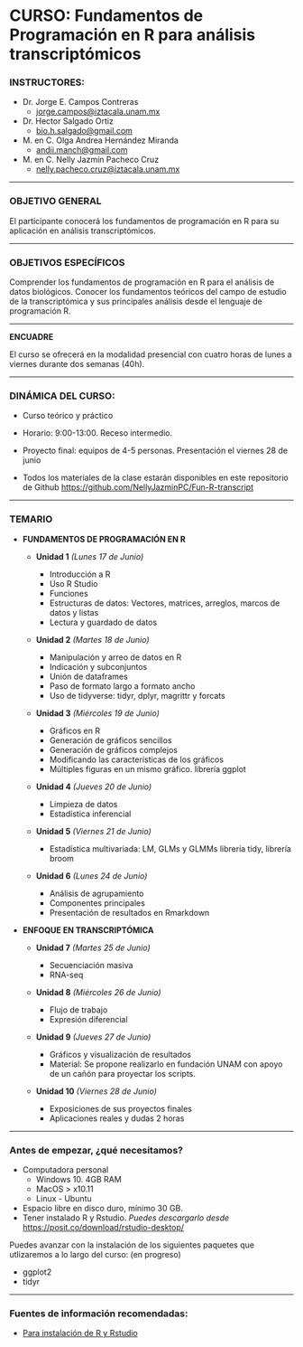 # CURSO: Fundamentos de Programación en R para análisis transcriptómicos


### INSTRUCTORES:
- Dr. Jorge E. Campos Contreras
    - jorge.campos@iztacala.unam.mx
- Dr. Hector Salgado Ortiz
    - bio.h.salgado@gmail.com
- M. en C. Olga Andrea Hernández Miranda
    - andii.manch@gmail.com
- M. en C. Nelly Jazmín Pacheco Cruz
    - nelly.pacheco.cruz@iztacala.unam.mx
  
----- 
### OBJETIVO GENERAL 

El participante conocerá los fundamentos de programación en R para su aplicación en análisis transcriptómicos. 

---- 
### OBJETIVOS ESPECÍFICOS

Comprender los fundamentos de programación en R para el análisis de datos biológicos.
Conocer los fundamentos teóricos del campo de estudio de la transcriptómica y sus principales análisis desde el lenguaje de programación R.  

----

**ENCUADRE**    

El curso se ofrecerá en la modalidad presencial con cuatro horas de lunes a viernes durante dos semanas (40h).

-----

### DINÁMICA DEL CURSO:

- Curso teórico y práctico
- Horario: 9:00-13:00. Receso intermedio.
- Proyecto final: equipos de 4-5 personas. Presentación el viernes 28 de junio

- Todos los materiales de la clase estarán disponibles en este repositorio de Github https://github.com/NellyJazminPC/Fun-R-transcript

---


### TEMARIO 

- **FUNDAMENTOS DE PROGRAMACIÓN EN R**
  - **Unidad 1** *(Lunes 17 de Junio)*
    - Introducción a R
    - Uso R Studio
    - Funciones
    - Estructuras de datos: Vectores, matrices, arreglos, marcos de datos y listas
    - Lectura y guardado de datos

  - **Unidad 2** *(Martes 18 de Junio)*
    - Manipulación y arreo de datos en R
    - Indicación y subconjuntos
    - Unión de dataframes
    - Paso de formato largo a formato ancho
    - Uso de tidyverse: tidyr, dplyr, magrittr y forcats

  - **Unidad 3** *(Miércoles 19 de Junio)*
    - Gráficos en R
    - Generación de gráficos sencillos
    - Generación de gráficos complejos
    - Modificando las características de los gráficos
    - Múltiples figuras en un mismo gráfico. librería ggplot

  - **Unidad 4** *(Jueves 20 de Junio)*
    - Limpieza de datos
    - Estadística inferencial 

  - **Unidad 5** *(Viernes 21 de Junio)*
    - Estadística multivariada: LM, GLMs y GLMMs librería tidy, librería broom 

  - **Unidad 6** *(Lunes 24 de Junio)*
    - Análisis de agrupamiento
    - Componentes principales
    - Presentación de resultados en Rmarkdown 

- **ENFOQUE EN TRANSCRIPTÓMICA**

  - **Unidad 7** *(Martes 25 de Junio)*
    - Secuenciación masiva
    - RNA-seq 

  - **Unidad 8** *(Miércoles 26 de Junio)*
    - Flujo de trabajo
    - Expresión diferencial

  - **Unidad 9** *(Jueves 27 de Junio)*
    - Gráficos y visualización de resultados
    - Material: Se propone realizarlo en fundación UNAM con apoyo de un cañón para proyectar los scripts.

  - **Unidad 10** *(Viernes 28 de Junio)*
    - Exposiciones de sus proyectos finales
    - Aplicaciones reales y dudas 2 horas
   

---
### Antes de empezar, ¿qué necesitamos?
- Computadora personal
  - Windows 10. 4GB RAM
  - MacOS  > x10.11
  - Linux - Ubuntu
- Espacio libre en disco duro, mínimo 30 GB.
- Tener instalado R y Rstudio. _Puedes descargarlo desde_ https://posit.co/download/rstudio-desktop/


Puedes avanzar con la instalación de los siguientes paquetes que utlizaremos a lo largo del curso: (en progreso)
- ggplot2
- tidyr


---
### Fuentes de información recomendadas:
- [Para instalación de R y Rstudio](https://swcarpentry.github.io/r-novice-gapminder-es/index.html) 
